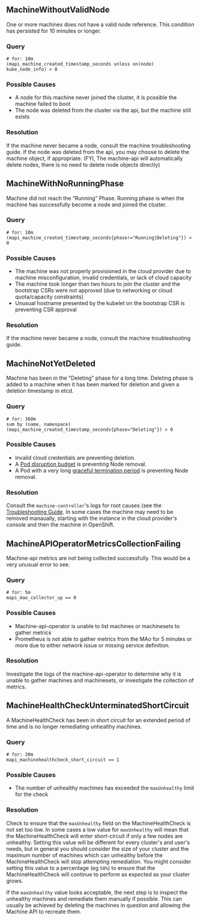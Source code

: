 ## MachineWithoutValidNode
One or more machines does not have a valid node reference.  This condition has
persisted for 10 minutes or longer.

### Query
```
# for: 10m
(mapi_machine_created_timestamp_seconds unless on(node) kube_node_info) > 0
```

### Possible Causes
* A node for this machine never joined the cluster, it is possible the machine failed to boot
* The node was deleted from the cluster via the api, but the machine still exists

### Resolution
If the machine never became a node, consult the machine troubleshooting guide.
If the node was deleted from the api, you may choose to delete the machine object, if appropriate.  (FYI, The machine-api will automatically delete nodes, there is no need to delete node objects directly)

## MachineWithNoRunningPhase
Machine did not reach the “Running” Phase.  Running phase is when the machine has successfully become a node and joined the cluster.

### Query
```
# for: 10m
(mapi_machine_created_timestamp_seconds{phase!="Running|Deleting"}) > 0
```

### Possible Causes
* The machine was not properly provisioned in the cloud provider due to machine misconfiguration, invalid credentials, or lack of cloud capacity
* The machine took longer than two hours to join the cluster and the bootstrap CSRs were not approved (due to networking or cloud quota/capacity constraints)
* Unusual hostname presented by the kubelet on the bootstrap CSR is preventing CSR approval

### Resolution
If the machine never became a node, consult the machine troubleshooting guide.

## MachineNotYetDeleted
Machine has been in the "Deleting" phase for a long time. Deleting phase is added to a machine when it has been marked for deletion and given a deletion timestamp in etcd.

### Query
```
# for: 360m
sum by (name, namespace) (mapi_machine_created_timestamp_seconds{phase="Deleting"}) > 0
```

### Possible Causes
* Invalid cloud credentials are preventing deletion.
* A [Pod disruption budget](https://kubernetes.io/docs/concepts/workloads/pods/disruptions/#pod-disruption-budgets) is
  preventing Node removal.
* A Pod with a very long [graceful termination period](https://kubernetes.io/docs/concepts/configuration/pod-priority-preemption/#graceful-termination-of-preemption-victims) is preventing Node removal.

### Resolution
Consult the `machine-controller`'s logs for root causes (see the [Troubleshooting Guide](TroubleShooting.md). In some
cases the machine may need to be removed manaually, starting with the instance in the cloud provider's console and
then the machine in OpenShift.

## MachineAPIOperatorMetricsCollectionFailing
Machine-api metrics are not being collected successfully.  This would be a very unusual error to see.

### Query
```
# for: 5m
mapi_mao_collector_up == 0
```

### Possible Causes
* Machine-api-operator is unable to list machines or machinesets to gather metrics
* Prometheus is not able to gather metrics from the MAo for 5 minutes or more
due to either network issue or missing service definition.

### Resolution
Investigate the logs of the machine-api-operator to determine why it is unable to gather machines and machinesets, or investigate the collection of metrics.

## MachineHealthCheckUnterminatedShortCircuit
A MachineHealthCheck has been in short circuit for an extended period of time
and is no longer remediating unhealthy machines.

### Query
```
# for: 30m
mapi_machinehealthcheck_short_circuit == 1
```

### Possible Causes
* The number of unhealthy machines has exceeded the `maxUnhealthy` limit for the check

### Resolution
Check to ensure that the `maxUnhealthy` field on the MachineHealthCheck is not set too low.
In some cases a low value for `maxUnhealthy` will mean that the MachineHealthCheck will enter
short-circuit if only a few nodes are unhealthy. Setting this value will be different for
every cluster's and user's needs, but in general you should consider the size of your cluster
and the maximum number of machines which can unhealthy before the MachineHealthCheck will
stop attempting remediation. You might consider setting this value to a percentage (eg `50%`)
to ensure that the MachineHealthCheck will continue to perform as expected as your cluster
grows.

If the `maxUnhealthy` value looks acceptable, the next step is to inspect the
unhealthy machines and remediate them manually if possible. This can usually be achieved
by deleting the machines in question and allowing the Machine API to recreate them.
